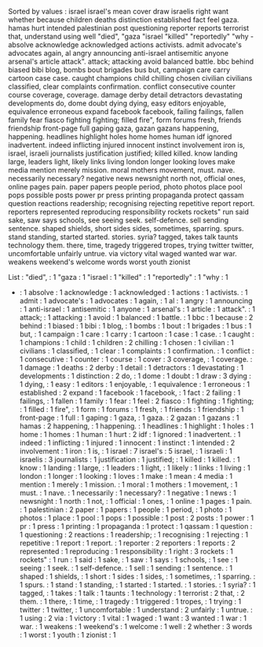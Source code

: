 Sorted by values :
israel israel's mean cover draw israelis right want whether because children deaths distinction established fact feel gaza. hamas hurt intended palestinian post questioning reporter reports terrorist that, understand using well "died", "gaza "israel "killed" "reportedly" "why - absolve acknowledge acknowledged actions activists. admit advocate's advocates again, al angry announcing anti-israel antisemitic anyone arsenal's article attack". attack; attacking avoid balanced battle. bbc behind biased bibi blog, bombs bout brigades bus but, campaign care carry cartoon case case. caught champions child chilling chosen civilian civilians classified, clear complaints confirmation. conflict consecutive counter course coverage, coverage. damage derby detail detractors devastating developments do, dome doubt dying dying, easy editors enjoyable, equivalence erroneous expand facebook facebook, failing failings, fallen family fear fiasco fighting fighting; filled fire", form forums fresh, friends friendship front-page full gaping gaza, gazan gazans happening, happening. headlines highlight holes home homes human idf ignored inadvertent. indeed inflicting injured innocent instinct involvement iron is, israel, israeli journalists justification justified; killed killed. know landing large, leaders light, likely links living london longer looking loves make media mention merely mission. moral mothers movement, must. nave. necessarily necessary? negative news newsnight north not, official ones, online pages pain. paper papers people period, photo photos place pool pops possible posts power pr press printing propaganda protect qassam question reactions readership; recognising rejecting repetitive report report. reporters represented reproducing responsibility rockets rockets" run said sake, saw says schools, see seeing seek. self-defence. sell sending sentence. shaped shields, short sides sides, sometimes, sparring. spurs. stand standing, started started. stories. syria? tagged, takes talk taunts technology them. there, time, tragedy triggered tropes, trying twitter twitter, uncomfortable unfairly untrue. via victory vital waged wanted war war. weakens weekend's welcome words worst youth zionist 

List :
"died", : 1
"gaza : 1
"israel : 1
"killed" : 1
"reportedly" : 1
"why : 1
- : 1
absolve : 1
acknowledge : 1
acknowledged : 1
actions : 1
activists. : 1
admit : 1
advocate's : 1
advocates : 1
again, : 1
al : 1
angry : 1
announcing : 1
anti-israel : 1
antisemitic : 1
anyone : 1
arsenal's : 1
article : 1
attack". : 1
attack; : 1
attacking : 1
avoid : 1
balanced : 1
battle. : 1
bbc : 1
because : 2
behind : 1
biased : 1
bibi : 1
blog, : 1
bombs : 1
bout : 1
brigades : 1
bus : 1
but, : 1
campaign : 1
care : 1
carry : 1
cartoon : 1
case : 1
case. : 1
caught : 1
champions : 1
child : 1
children : 2
chilling : 1
chosen : 1
civilian : 1
civilians : 1
classified, : 1
clear : 1
complaints : 1
confirmation. : 1
conflict : 1
consecutive : 1
counter : 1
course : 1
cover : 3
coverage, : 1
coverage. : 1
damage : 1
deaths : 2
derby : 1
detail : 1
detractors : 1
devastating : 1
developments : 1
distinction : 2
do, : 1
dome : 1
doubt : 1
draw : 3
dying : 1
dying, : 1
easy : 1
editors : 1
enjoyable, : 1
equivalence : 1
erroneous : 1
established : 2
expand : 1
facebook : 1
facebook, : 1
fact : 2
failing : 1
failings, : 1
fallen : 1
family : 1
fear : 1
feel : 2
fiasco : 1
fighting : 1
fighting; : 1
filled : 1
fire", : 1
form : 1
forums : 1
fresh, : 1
friends : 1
friendship : 1
front-page : 1
full : 1
gaping : 1
gaza, : 1
gaza. : 2
gazan : 1
gazans : 1
hamas : 2
happening, : 1
happening. : 1
headlines : 1
highlight : 1
holes : 1
home : 1
homes : 1
human : 1
hurt : 2
idf : 1
ignored : 1
inadvertent. : 1
indeed : 1
inflicting : 1
injured : 1
innocent : 1
instinct : 1
intended : 2
involvement : 1
iron : 1
is, : 1
israel : 7
israel's : 5
israel, : 1
israeli : 1
israelis : 3
journalists : 1
justification : 1
justified; : 1
killed : 1
killed. : 1
know : 1
landing : 1
large, : 1
leaders : 1
light, : 1
likely : 1
links : 1
living : 1
london : 1
longer : 1
looking : 1
loves : 1
make : 1
mean : 4
media : 1
mention : 1
merely : 1
mission. : 1
moral : 1
mothers : 1
movement, : 1
must. : 1
nave. : 1
necessarily : 1
necessary? : 1
negative : 1
news : 1
newsnight : 1
north : 1
not, : 1
official : 1
ones, : 1
online : 1
pages : 1
pain. : 1
palestinian : 2
paper : 1
papers : 1
people : 1
period, : 1
photo : 1
photos : 1
place : 1
pool : 1
pops : 1
possible : 1
post : 2
posts : 1
power : 1
pr : 1
press : 1
printing : 1
propaganda : 1
protect : 1
qassam : 1
question : 1
questioning : 2
reactions : 1
readership; : 1
recognising : 1
rejecting : 1
repetitive : 1
report : 1
report. : 1
reporter : 2
reporters : 1
reports : 2
represented : 1
reproducing : 1
responsibility : 1
right : 3
rockets : 1
rockets" : 1
run : 1
said : 1
sake, : 1
saw : 1
says : 1
schools, : 1
see : 1
seeing : 1
seek. : 1
self-defence. : 1
sell : 1
sending : 1
sentence. : 1
shaped : 1
shields, : 1
short : 1
sides : 1
sides, : 1
sometimes, : 1
sparring. : 1
spurs. : 1
stand : 1
standing, : 1
started : 1
started. : 1
stories. : 1
syria? : 1
tagged, : 1
takes : 1
talk : 1
taunts : 1
technology : 1
terrorist : 2
that, : 2
them. : 1
there, : 1
time, : 1
tragedy : 1
triggered : 1
tropes, : 1
trying : 1
twitter : 1
twitter, : 1
uncomfortable : 1
understand : 2
unfairly : 1
untrue. : 1
using : 2
via : 1
victory : 1
vital : 1
waged : 1
want : 3
wanted : 1
war : 1
war. : 1
weakens : 1
weekend's : 1
welcome : 1
well : 2
whether : 3
words : 1
worst : 1
youth : 1
zionist : 1
